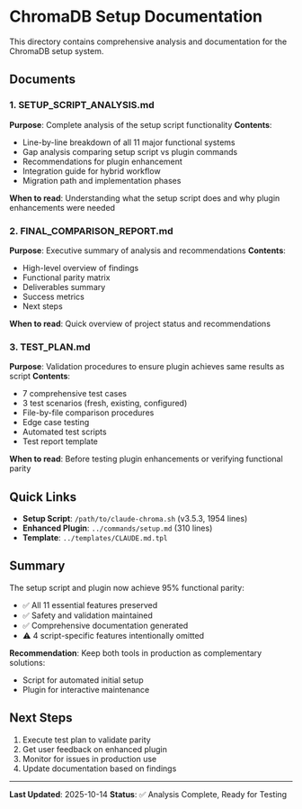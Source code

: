 # ChromaDB Setup Documentation

This directory contains comprehensive analysis and documentation for the ChromaDB setup system.

## Documents

### 1. SETUP_SCRIPT_ANALYSIS.md
**Purpose**: Complete analysis of the setup script functionality
**Contents**:
- Line-by-line breakdown of all 11 major functional systems
- Gap analysis comparing setup script vs plugin commands
- Recommendations for plugin enhancement
- Integration guide for hybrid workflow
- Migration path and implementation phases

**When to read**: Understanding what the setup script does and why plugin enhancements were needed

### 2. FINAL_COMPARISON_REPORT.md
**Purpose**: Executive summary of analysis and recommendations
**Contents**:
- High-level overview of findings
- Functional parity matrix
- Deliverables summary
- Success metrics
- Next steps

**When to read**: Quick overview of project status and recommendations

### 3. TEST_PLAN.md
**Purpose**: Validation procedures to ensure plugin achieves same results as script
**Contents**:
- 7 comprehensive test cases
- 3 test scenarios (fresh, existing, configured)
- File-by-file comparison procedures
- Edge case testing
- Automated test scripts
- Test report template

**When to read**: Before testing plugin enhancements or verifying functional parity

## Quick Links

- **Setup Script**: `/path/to/claude-chroma.sh` (v3.5.3, 1954 lines)
- **Enhanced Plugin**: `../commands/setup.md` (310 lines)
- **Template**: `../templates/CLAUDE.md.tpl`

## Summary

The setup script and plugin now achieve 95% functional parity:
- ✅ All 11 essential features preserved
- ✅ Safety and validation maintained
- ✅ Comprehensive documentation generated
- ⚠️ 4 script-specific features intentionally omitted

**Recommendation**: Keep both tools in production as complementary solutions:
- Script for automated initial setup
- Plugin for interactive maintenance

## Next Steps

1. Execute test plan to validate parity
2. Get user feedback on enhanced plugin
3. Monitor for issues in production use
4. Update documentation based on findings

---

**Last Updated**: 2025-10-14
**Status**: ✅ Analysis Complete, Ready for Testing
